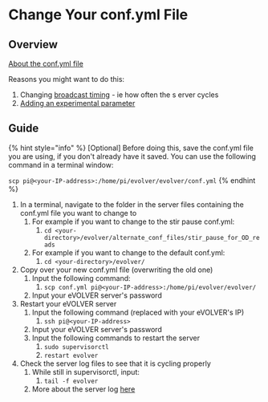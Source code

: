 # Change Your conf.yml File

## Overview

[About the conf.yml file](../software/server-raspberry-pi/configuration-files-conf.yml.md)

Reasons you might want to do this:

1. Changing [broadcast timing](../software/server-raspberry-pi/#conf.yml) - ie how often the s erver cycles
2. [Adding an experimental parameter](../extensions/adding-a-new-experimental-parameter/)

## Guide

{% hint style="info" %}
\[Optional] Before doing this, save the conf.yml file you are using, if you don't already have it saved. You can use the following command in a terminal window:

`scp pi@<your-IP-address>:/home/pi/evolver/evolver/conf.yml`&#x20;
{% endhint %}

1. In a terminal, navigate to the folder in the server files containing the conf.yml file you want to change to
   1. For example if you want to change to the stir pause conf.yml:
      1. `cd <your-directory>/evolver/alternate_conf_files/stir_pause_for_OD_reads`&#x20;
   2. For example if you want to change to the default conf.yml:
      1. `cd <your-directory>/evolver/`
2. Copy over your new conf.yml file (overwriting the old one)
   1. Input the following command:
      1. `scp conf.yml pi@<your-IP-address>:/home/pi/evolver/evolver/`
   2. Input your eVOLVER server's password
3. Restart your eVOLVER server
   1. Input the following command (replaced with your eVOLVER's IP)
      1. `ssh pi@<your-IP-address>`
   2. Input your eVOLVER server's password
   3. Input the following commands to restart the server
      1. `sudo supervisorctl`
      2. `restart evolver`&#x20;
4. Check the server log files to see that it is cycling properly
   1. While still in supervisorctl, input:
      1. `tail -f evolver`
   2. More about the server log [here](view-the-server-log-and-restart-server.md)
